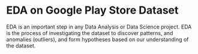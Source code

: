 # EDA on Google Play Store Dataset

EDA is an important step in any Data Analysis or Data Science project. EDA is the process of investigating the dataset to discover patterns, and anomalies (outliers), and form hypotheses based on our understanding of the dataset.

